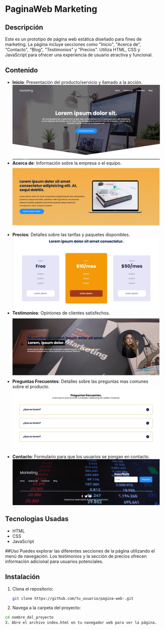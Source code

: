 # PaginaWeb Marketing 

## Descripción

Este es un prototipo de página web estática diseñado para fines de marketing. La página incluye secciones como "Inicio", "Acerca de", "Contacto", "Blog", "Testimonios" y "Precios". Utiliza HTML, CSS y JavaScript para ofrecer una experiencia de usuario atractiva y funcional.

## Contenido

- **Inicio**: Presentación del producto/servicio y llamado a la acción.
![Pantalla de Inicio](imagenes/inicio.jpg)
- **Acerca de**: Información sobre la empresa o el equipo.
![Acerca de:](imagenes/acd.jpg)
- **Precios**: Detalles sobre las tarifas y paquetes disponibles.
![Precios](imagenes/precio.jpg)
- **Testimonios**: Opiniones de clientes satisfechos.
![Testimonios](imagenes/testimonio.jpg)
- **Preguntas Frecuentes**: Detalles sobre las preguntas mas comunes sobre el producto.
![Preguntas Frecuentes](imagenes/pregu.jpg)
- **Contacto**: Formulario para que los usuarios se pongan en contacto.
![Contacto](imagenes/fin.jpg)

## Tecnologías Usadas

- HTML
- CSS
- JavaScript

##Uso
Puedes explorar las diferentes secciones de la página utilizando el menú de navegación. Los testimonios y la sección de precios ofrecen información adicional para usuarios potenciales.

## Instalación

1. Clona el repositorio:
   ```bash
   git clone https://github.com/tu_usuario/pagina-web-.git
2. Navega a la carpeta del proyecto:
 ```bash
cd nombre_del_proyecto
3. Abre el archivo index.html en tu navegador web para ver la página.
